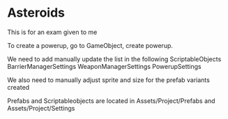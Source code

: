 # Asteroids

This is for an exam given to me

To create a powerup, go to GameObject, create powerup.

We need to add manually update the list in the following ScriptableObjects
BarrierManagerSettings
WeaponManagerSettings
PowerupSettings

We also need to manually adjust sprite and size for the prefab variants created


Prefabs and Scriptableobjects are located in Assets/Project/Prefabs and Assets/Project/Settings
